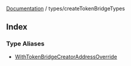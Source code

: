 [Documentation](../../README.md) / types/createTokenBridgeTypes

## Index

### Type Aliases

- [WithTokenBridgeCreatorAddressOverride](type-aliases/WithTokenBridgeCreatorAddressOverride.md)
